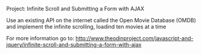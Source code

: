 Project: Infinite Scroll and Submitting a Form with AJAX

Use an existing API on the internet called the Open Movie Database (OMDB) and implement the infinite scrolling, loadind ten movies at a time

For more information go to: http://www.theodinproject.com/javascript-and-jquery/infinite-scroll-and-submitting-a-form-with-ajax

